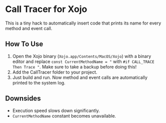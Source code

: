 Call Tracer for Xojo
============================

This is a tiny hack to automatically insert code that prints its name for every method and event call.

How To Use
----------------

1. Open the Xojo binary (``Xojo.app/Contents/MacOS/Xojo``) with a binary editor and replace ``const CurrentMethodName = "`` with ``#if CALL_TRACE Then Trace "``.  Make sure to take a backup before doing this!
2. Add the CallTracer folder to your project.
3. Just build and run.
   Now method and event calls are automatically printed to the system log.

Downsides
----------------

* Execution speed slows down significantly.
* ``CurrentMethodName`` constant becomes unavailable.
